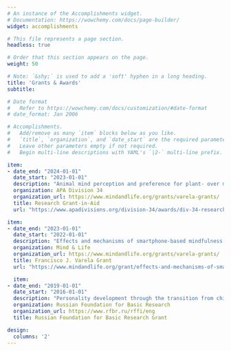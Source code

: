 ```yaml
---
# An instance of the Accomplishments widget.
# Documentation: https://wowchemy.com/docs/page-builder/
widget: accomplishments

# This file represents a page section.
headless: true

# Order that this section appears on the page.
weight: 50

# Note: `&shy;` is used to add a 'soft' hyphen in a long heading.
title: 'Grants & Awards'
subtitle:

# Date format
#   Refer to https://wowchemy.com/docs/customization/#date-format
# date_format: Jan 2006

# Accomplishments.
#   Add/remove as many `item` blocks below as you like.
#   `title`, `organization`, and `date_start` are the required parameters.
#   Leave other parameters empty if not required.
#   Begin multi-line descriptions with YAML's `|2-` multi-line prefix.

item:
- date_end: "2024-01-01"
  date_start: "2023-01-01"
  description: "Animal mind perception and preference for plant- over meat-based foods (PI; $1,000)"
  organization: APA Division 34
  organization_url: https://www.mindandlife.org/grants/varela-grants/
  title: Research Grant-in-Aid
  url: "https://www.apadivisions.org/division-34/awards/div-34-research-grant"

item:
- date_end: "2023-01-01"
  date_start: "2022-01-01"
  description: "Effects and mechanisms of smartphone-based mindfulness training on emotional well-being in at-risk college students (PI; $20,000)"
  organization: Mind & Life
  organization_url: https://www.mindandlife.org/grants/varela-grants/
  title: Francisco J. Varela Grant
  url: "https://www.mindandlife.org/grant/effects-and-mechanisms-of-smartphone-based-mindfulness-training-on-emotional-well-being-in-at-risk-college-students"

  item:
- date_end: "2019-01-01"
  date_start: "2016-01-01"
  description: "Personality development through the transition from childhood to adulthood: psychological mechanisms, indicators and trajectories (Co-Investigator, PI: Dmitry Leontiev; $18,850),  project 17-06-01009"
  organization: Russian Foundation for Basic Research
  organization_url: https://www.rfbr.ru/rffi/eng
  title: Russian Foundation for Basic Research Grant

design:
  columns: '2' 
---
```

